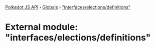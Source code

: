 [Polkadot JS API](../README.md) › [Globals](../globals.md) › ["interfaces/elections/definitions"](_interfaces_elections_definitions_.md)

# External module: "interfaces/elections/definitions"


